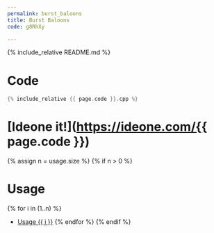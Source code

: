 ```yaml
---
permalink: burst_baloons
title: Burst Baloons
code: g8RhXy

---
```


{% include_relative README.md %}
# Code
```cpp
{% include_relative {{ page.code }}.cpp %}
```

# [Ideone it!](https://ideone.com/{{ page.code }})

{% assign n = usage.size %}
{% if n > 0 %}
# Usage
{% for i in (1..n) %}
 - [Usage {{ i }}]({{usage[i-1]}})
{% endfor %}
{% endif %}
